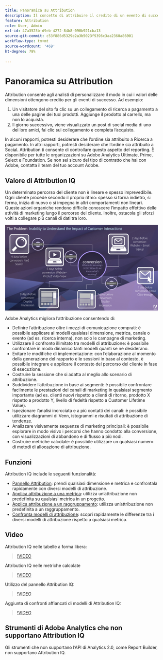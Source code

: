 ```yaml
---
title: Panoramica su Attribution
description: Il concetto di attribuire il credito di un evento di successo a più elementi dimensionali.
feature: Attribution
role: User, Admin
exl-id: 47a3523b-d9eb-4272-84b8-090b921cba13
source-git-commit: c53f886d5329e2a3b5023f9396c3aa2360a86901
workflow-type: tm+mt
source-wordcount: '469'
ht-degree: 78%

---
```


# Panoramica su Attribution

Attribution consente agli analisti di personalizzare il modo in cui i valori delle dimensioni ottengono credito per gli eventi di successo. Ad esempio:

1. Un visitatore del sito fa clic su un collegamento di ricerca a pagamento a una delle pagine dei tuoi prodotti. Aggiunge il prodotto al carrello, ma non lo acquista.
2. Il giorno successivo, viene visualizzato un post di social media di uno dei loro amici, fai clic sul collegamento e completa l’acquisto.

In alcuni rapporti, potresti desiderare che l’ordine sia attribuito a Ricerca a pagamento. In altri rapporti, potresti desiderare che l’ordine sia attribuito a Social. Attribution ti consente di controllare questo aspetto del reporting. È disponibile per tutte le organizzazioni su Adobe Analytics Ultimate, Prime, Select e Foundation. Se non sei sicuro del tipo di contratto che hai con Adobe, contatta il team del tuo account Adobe.

## Valore di Attribution IQ

Un determinato percorso del cliente non è lineare e spesso imprevedibile. Ogni cliente procede secondo il proprio ritmo: spesso si torna indietro, si ferma, inizia di nuovo o si impegna in altri comportamenti non lineari. Queste azioni organiche rendono difficile conoscere l’impatto effettivo delle attività di marketing lungo il percorso del cliente. Inoltre, ostacola gli sforzi volti a collegare più canali di dati tra loro.

![Problema di Attribution IQ](assets/attribution_iq_problem.png)

Adobe Analytics migliora l’attribuzione consentendo di:

* Definire l’attribuzione oltre i mezzi di comunicazione comprati: è possibile applicare ai modelli qualsiasi dimensione, metrica, canale o evento (ad es. ricerca interna), non solo le campagne di marketing.
* Utilizzare il confronto illimitato tra modelli di attribuzione: è possibile confrontare in modo dinamico tanti modelli quanti se ne desiderano.
* Evitare le modifiche di implementazione: con l’elaborazione al momento della generazione del rapporto e le sessioni in base al contesto, è possibile integrare e applicare il contesto del percorso del cliente in fase di esecuzione.
* Costruire la sessione che si adatta al meglio allo scenario di attribuzione.
* Suddividere l’attribuzione in base ai segmenti: è possibile confrontare facilmente le prestazioni dei canali di marketing in qualsiasi segmento importante (ad es. clienti nuovi rispetto a clienti di ritorno, prodotto X rispetto a prodotto Y, livello di fedeltà rispetto a Customer Lifetime Value).
* Ispezionare l’analisi incrociata e a più contatti dei canali: è possibile utilizzare diagrammi di Venn, istogrammi e risultati di attribuzione di tendenze.
* Analizzare visivamente sequenze di marketing principali: è possibile esplorare in modo visivo i percorsi che hanno condotto alla conversione, con visualizzazioni di abbandono e di flusso a più nodi.
* Costruire metriche calcolate: è possibile utilizzare un qualsiasi numero di metodi di allocazione di attribuzione.

## Funzioni

Attribution IQ include le seguenti funzionalità:

* [Pannello Attribution](../c-panels/attribution.md): prendi qualsiasi dimensione e metrica e confrontala rapidamente con diversi modelli di attribuzione.
* [Applica attribuzione a una metrica](../visualizations/freeform-table/column-row-settings/column-settings.md): utilizza un’attribuzione non predefinita su qualsiasi metrica in un progetto.
* [Applica attribuzione a un raggruppamento](../components/dimensions/t-breakdown-fa.md): utilizza un’attribuzione non predefinita a un raggruppamento.
* [Confronta modelli di attribuzione](../components/apply-create-metrics.md): scopri rapidamente le differenze tra i diversi modelli di attribuzione rispetto a qualsiasi metrica.

## Video

Attribution IQ nelle tabelle a forma libera:

>[!VIDEO](https://video.tv.adobe.com/v/23136/?quality=12)

Attribution IQ nelle metriche calcolate

>[!VIDEO](https://video.tv.adobe.com/v/23140/?quality=12)

Utilizzo del pannello Attribution IQ:

>[!VIDEO](https://video.tv.adobe.com/v/23139/?quality=12)

Aggiunta di confronti affiancati di modelli di Attribution IQ:

>[!VIDEO](https://video.tv.adobe.com/v/23651/?quality=12)

## Strumenti di Adobe Analytics che non supportano Attribution IQ

Gli strumenti che non supportano l’API di Analytics 2.0, come Report Builder, non supportano Attribution IQ.